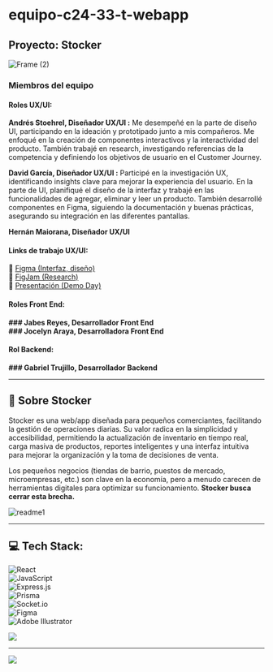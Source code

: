 # equipo-c24-33-t-webapp

## Proyecto: Stocker

![Frame (2)](https://github.com/user-attachments/assets/bbe29cae-3f02-47c8-a6f8-cddc50d6b1ca)

### Miembros del equipo

#### Roles UX/UI:

**Andrés Stoehrel, Diseñador UX/UI :**
Me desempeñé en la parte de diseño UI, participando en la ideación y prototipado junto a mis compañeros. Me enfoqué en la creación de componentes interactivos y la interactividad del producto. También trabajé en research, investigando referencias de la competencia y definiendo los objetivos de usuario en el Customer Journey.

**David García, Diseñador UX/UI :** 
Participé en la investigación UX, identificando insights clave para mejorar la experiencia del usuario. En la parte de UI, planifiqué el diseño de la interfaz y trabajé en las funcionalidades de agregar, eliminar y leer un producto. También desarrollé componentes en Figma, siguiendo la documentación y buenas prácticas, asegurando su integración en las diferentes pantallas.

**Hernán Maiorana, Diseñador UX/UI**  

#### Links de trabajo UX/UI:
🔗 [Figma (Interfaz, diseño)](https://www.figma.com/design/cZScFsdNzmMMOmYcmjun0P/UI-Kit-Stocker?node-id=2009-2&t=tDPqoba3sgnEavCx-1)  
🔗 [FigJam (Research)](https://www.figma.com/board/R0WOzdtFmkbdxdmJqkUDKR/Proyecto--App-de-Gestion-de-Peque%C3%B1as-Empresas?node-id=0-1&p=f&t=QAAxOd05cC20Hjrv-0)  
🔗 [Presentación (Demo Day)](https://www.figma.com/slides/L3afleFWn7NbYGud3ytSC4/Product-Review?node-id=1-1086&t=IyTNlsw9IxMwONzx-0)  

#### Roles Front End:
**### Jabes Reyes, Desarrollador Front End**  
**### Jocelyn Araya, Desarrolladora Front End**  

#### Rol Backend:
**### Gabriel Trujillo, Desarrollador Backend**  

---

## 📌 Sobre Stocker  

Stocker es una web/app diseñada para pequeños comerciantes, facilitando la gestión de operaciones diarias. Su valor radica en la simplicidad y accesibilidad, permitiendo la actualización de inventario en tiempo real, carga masiva de productos, reportes inteligentes y una interfaz intuitiva para mejorar la organización y la toma de decisiones de venta.  

Los pequeños negocios (tiendas de barrio, puestos de mercado, microempresas, etc.) son clave en la economía, pero a menudo carecen de herramientas digitales para optimizar su funcionamiento. **Stocker busca cerrar esta brecha.**  

![readme1](https://github.com/user-attachments/assets/dcff7050-b301-4571-8db2-1a4e75d54fa9)

---

## 💻 Tech Stack:
![React](https://img.shields.io/badge/react-%2320232a.svg?style=flat&logo=react&logoColor=%2361DAFB)  
![JavaScript](https://img.shields.io/badge/javascript-%23323330.svg?style=flat&logo=javascript&logoColor=%23F7DF1E)  
![Express.js](https://img.shields.io/badge/express.js-%23404d59.svg?style=flat&logo=express&logoColor=%2361DAFB)  
![Prisma](https://img.shields.io/badge/Prisma-3982CE?style=flat&logo=Prisma&logoColor=white)  
![Socket.io](https://img.shields.io/badge/Socket.io-black?style=flat&logo=socket.io&badgeColor=010101)  
![Figma](https://img.shields.io/badge/figma-%23F24E1E.svg?style=flat&logo=figma&logoColor=white)  
![Adobe Illustrator](https://img.shields.io/badge/adobe%20illustrator-%23FF9A00.svg?style=flat&logo=adobe%20illustrator&logoColor=white)  

![](https://github-readme-stats.vercel.app/api/top-langs/?username=Stocker&theme=vue&hide_border=false&include_all_commits=false&count_private=false&layout=compact)  

---

[![](https://visitcount.itsvg.in/api?id=Stocker&icon=0&color=0)](https://visitcount.itsvg.in)  
